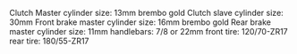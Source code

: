 Clutch Master cylinder size: 13mm brembo gold
Clutch slave cylinder size: 30mm 
Front brake master cylinder size: 16mm brembo gold
Rear brake master cylinder size: 11mm
handlebars: 7/8 or 22mm
front tire: 120/70-ZR17
rear tire: 180/55-ZR17